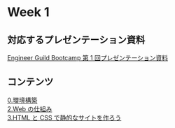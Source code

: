 # Week 1

## 対応するプレゼンテーション資料

[Engineer Guild Bootcamp 第 1 回プレゼンテーション資料](https://docs.google.com/presentation/d/1iySjng2VZFaBcj7oFw3IDE8qPPFrWs4ICzGjlmKn4Qc/edit?usp=sharing)

## コンテンツ

[0.環境構築](./0.環境構築.md)  
[2.Web の仕組み](./2.Webの仕組み.md)  
[3.HTML と CSS で静的なサイトを作ろう](./3.HTMLとCSSで静的なサイトを作ろう.md)
